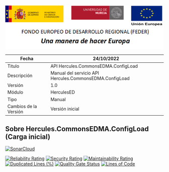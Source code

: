 ![](../../Docs/media/CabeceraDocumentosMD.png)

| Fecha         | 24/10/2022                                                  |
| ------------- | ------------------------------------------------------------ |
|Titulo|API Hercules.CommonsEDMA.ConfigLoad| 
|Descripción|Manual del servicio API Hercules.CommonsEDMA.ConfigLoad|
|Versión|1.0|
|Módulo|HerculesED|
|Tipo|Manual|
|Cambios de la Versión| Versión inicial |

## Sobre Hercules.CommonsEDMA.ConfigLoad (Carga inicial)

[![SonarCloud](https://sonarcloud.io/images/project_badges/sonarcloud-white.svg)](https://sonarcloud.io/summary/new_code?id=Hercules.CommonsEDMA.ConfigLoad)

[![Reliability Rating](https://sonarcloud.io/api/project_badges/measure?project=Hercules.CommonsEDMA.ConfigLoad&metric=reliability_rating)](https://sonarcloud.io/summary/new_code?id=Hercules.CommonsEDMA.ConfigLoad)
[![Security Rating](https://sonarcloud.io/api/project_badges/measure?project=Hercules.CommonsEDMA.ConfigLoad&metric=security_rating)](https://sonarcloud.io/summary/new_code?id=Hercules.CommonsEDMA.ConfigLoad)
[![Maintainability Rating](https://sonarcloud.io/api/project_badges/measure?project=Hercules.CommonsEDMA.ConfigLoad&metric=sqale_rating)](https://sonarcloud.io/summary/new_code?id=Hercules.CommonsEDMA.ConfigLoad)
[![Duplicated Lines (%)](https://sonarcloud.io/api/project_badges/measure?project=Hercules.CommonsEDMA.ConfigLoad&metric=duplicated_lines_density)](https://sonarcloud.io/summary/new_code?id=Hercules.CommonsEDMA.ConfigLoad)
[![Quality Gate Status](https://sonarcloud.io/api/project_badges/measure?project=Hercules.CommonsEDMA.ConfigLoad&metric=alert_status)](https://sonarcloud.io/summary/new_code?id=Hercules.CommonsEDMA.ConfigLoad)
[![Lines of Code](https://sonarcloud.io/api/project_badges/measure?project=Hercules.CommonsEDMA.ConfigLoad&metric=ncloc)](https://sonarcloud.io/summary/new_code?id=Hercules.CommonsEDMA.ConfigLoad)

